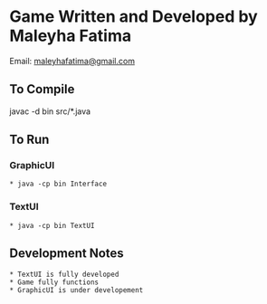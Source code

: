 # Game Written and Developed by Maleyha Fatima

Email: maleyhafatima@gmail.com

## To Compile
javac -d bin src/*.java

## To Run
### GraphicUI
    * java -cp bin Interface
### TextUI
    * java -cp bin TextUI

## Development Notes
    * TextUI is fully developed
    * Game fully functions
    * GraphicUI is under developement